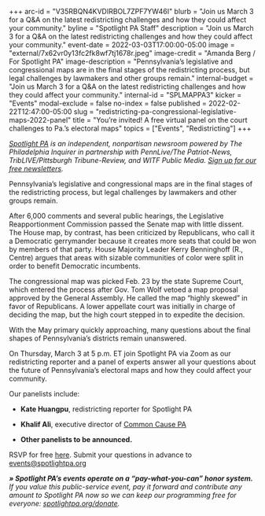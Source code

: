 +++
arc-id = "V35RBQN4KVDIRBOL7ZPF7YW46I"
blurb = "Join us March 3 for a Q&A on the latest redistricting challenges and how they could affect your community."
byline = "Spotlight PA Staff"
description = "Join us March 3 for a Q&A on the latest redistricting challenges and how they could affect your community."
event-date = 2022-03-03T17:00:00-05:00
image = "external/7x62vr0y13fc2fk8wf7tj1678r.jpeg"
image-credit = "Amanda Berg / For Spotlight PA"
image-description = "Pennsylvania’s legislative and congressional maps are in the final stages of the redistricting process, but legal challenges by lawmakers and other groups remain."
internal-budget = "Join us March 3 for a Q&A on the latest redistricting challenges and how they could affect your community."
internal-id = "SPLMAPPA3"
kicker = "Events"
modal-exclude = false
no-index = false
published = 2022-02-22T12:47:00-05:00
slug = "redistricting-pa-congressional-legislative-maps-2022-panel"
title = "You’re invited! A free virtual panel on the court challenges to Pa.’s electoral maps"
topics = ["Events", "Redistricting"]
+++

<a href="https://www.spotlightpa.org/"><i>Spotlight PA</i></a><i> is an independent, nonpartisan newsroom powered by The Philadelphia Inquirer in partnership with PennLive/The Patriot-News, TribLIVE/Pittsburgh Tribune-Review, and WITF Public Media. </i><a href="https://www.spotlightpa.org/newsletters"><i>Sign up for our free newsletters</i></a><i>.</i>

Pennsylvania’s legislative and congressional maps are in the final stages of the redistricting process, but legal challenges by lawmakers and other groups remain.

After 6,000 comments and several public hearings, the Legislative Reapportionment Commission passed the Senate map with little dissent. The House map, by contrast, has been criticized by Republicans, who call it a Democratic gerrymander because it creates more seats that could be won by members of that party. House Majority Leader Kerry Benninghoff (R., Centre) argues that areas with sizable communities of color were split in order to benefit Democratic incumbents.

The congressional map was picked Feb. 23 by the state Supreme Court, which entered the process after Gov. Tom Wolf vetoed a map proposal approved by the General Assembly. He called the map “highly skewed” in favor of Republicans. A lower appellate court was initially in charge of deciding the map, but the high court stepped in to expedite the decision.

With the May primary quickly approaching, many questions about the final shapes of Pennsylvania’s districts remain unanswered.

On Thursday, March 3 at 5 p.m. ET join Spotlight PA via Zoom as our redistricting reporter and a panel of experts answer all your questions about the future of Pennsylvania’s electoral maps and how they could affect your community.

Our panelists include:

- <b>Kate Huangpu</b>, redistricting reporter for Spotlight PA

- <b>Khalif Ali</b>, executive director of <a href="https://www.commoncause.org/pennsylvania/">Common Cause PA</a>

- <b>Other panelists to be announced.</b>

RSVP for free <a href="https://inquirer.zoom.us/webinar/register/WN_7HRNdAD0TAaGp-BmEeVlfw">here</a>. Submit your questions in advance to <a href="mailto:events@spotlightpa.org">events@spotlightpa.org</a>

<i><b>» Spotlight PA’s events operate on a “pay-what-you-can” honor system.</b></i><i> If you value this public-service event, pay it forward and contribute any amount to Spotlight PA now so we can keep our programming free for everyone: </i><a href="http://spotlightpa.org/donate"><i>spotlightpa.org/donate</i></a><i>.</i>

<script src="https://www.spotlightpa.org/embed.js" async></script><div data-spl-embed-version="1" data-spl-src="https://www.spotlightpa.org/embeds/donate/"></div>
